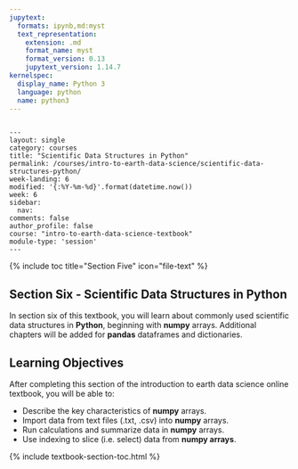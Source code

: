 ```yaml
---
jupytext:
  formats: ipynb,md:myst
  text_representation:
    extension: .md
    format_name: myst
    format_version: 0.13
    jupytext_version: 1.14.7
kernelspec:
  display_name: Python 3
  language: python
  name: python3
---
```


```{raw-cell}

---
layout: single
category: courses
title: "Scientific Data Structures in Python"
permalink: /courses/intro-to-earth-data-science/scientific-data-structures-python/
week-landing: 6
modified: '{:%Y-%m-%d}'.format(datetime.now())
week: 6
sidebar:
  nav:
comments: false
author_profile: false
course: "intro-to-earth-data-science-textbook"
module-type: 'session'
---
```

{% include toc title="Section Five" icon="file-text" %}

<div class="notice--info" markdown="1">

## <i class="fa fa-ship" aria-hidden="true"></i> Section Six - Scientific Data Structures in Python

In section six of this textbook, you will learn about commonly used scientific data structures in **Python**, beginning with **numpy** arrays. Additional chapters will be added for **pandas** dataframes and dictionaries. 


## <i class="fa fa-graduation-cap" aria-hidden="true"></i> Learning Objectives

After completing this section of the introduction to earth data science online textbook, you will be able to:

* Describe the key characteristics of **numpy** arrays.
* Import data from text files (.txt, .csv) into **numpy** arrays. 
* Run calculations and summarize data in **numpy** arrays.
* Use indexing to slice (i.e. select) data from **numpy arrays**.

</div>


{% include textbook-section-toc.html %}

```{code-cell} ipython3

```
